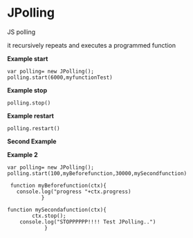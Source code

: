 # JPolling
JS polling

it recursively repeats and executes a programmed function

__Example start__
```
var polling= new JPolling();
polling.start(6000,myfunctionTest)
```            
__Example stop__   
```
polling.stop() 
```
__Example restart__  
```
polling.restart() 
```

__Second Example__

__Example 2__
```
var polling= new JPolling();
polling.start(100,myBeforefunction,30000,mySecondfunction)      
      
 function myBeforefunction(ctx){
   console.log("progress "+ctx.progress)
           }
        
function mySecondafunction(ctx){
        ctx.stop();     
    console.log("STOPPPPPP!!!! Test JPolling..")       
            }
	    
```            
